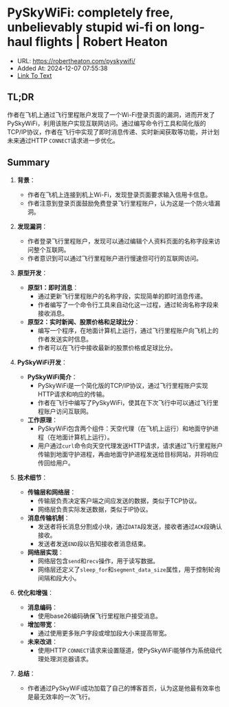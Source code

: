 # PySkyWiFi: completely free, unbelievably stupid wi-fi on long-haul flights | Robert Heaton
- URL: https://robertheaton.com/pyskywifi/
- Added At: 2024-12-07 07:55:38
- [Link To Text](2024-12-07-pyskywifi-completely-free,-unbelievably-stupid-wi-fi-on-long-haul-flights-robert-heaton_raw.md)

## TL;DR
作者在飞机上通过飞行里程账户发现了一个Wi-Fi登录页面的漏洞，进而开发了PySkyWiFi，利用该账户实现互联网访问。通过编写命令行工具和简化版的TCP/IP协议，作者在飞行中实现了即时消息传递、实时新闻获取等功能，并计划未来通过HTTP `CONNECT`请求进一步优化。

## Summary
1. **背景**：
   - 作者在飞机上连接到机上Wi-Fi，发现登录页面要求输入信用卡信息。
   - 作者注意到登录页面鼓励免费登录飞行里程账户，认为这是一个防火墙漏洞。

2. **发现漏洞**：
   - 作者登录飞行里程账户，发现可以通过编辑个人资料页面的名称字段来访问整个互联网。
   - 作者意识到可以通过飞行里程账户进行慢速但可行的互联网访问。

3. **原型开发**：
   - **原型1：即时消息**：
     - 通过更新飞行里程账户的名称字段，实现简单的即时消息传递。
     - 作者编写了一个命令行工具来自动化这一过程，通过轮询名称字段来接收消息。
   - **原型2：实时新闻、股票价格和足球比分**：
     - 编写一个程序，在地面计算机上运行，通过飞行里程账户向飞机上的作者发送实时信息。
     - 作者可以在飞行中接收最新的股票价格或足球比分。

4. **PySkyWiFi开发**：
   - **PySkyWiFi简介**：
     - PySkyWiFi是一个简化版的TCP/IP协议，通过飞行里程账户实现HTTP请求和响应的传输。
     - 作者在飞行中编写了PySkyWiFi，使其在下次飞行中可以通过飞行里程账户访问互联网。
   - **工作原理**：
     - PySkyWiFi包含两个组件：天空代理（在飞机上运行）和地面守护进程（在地面计算机上运行）。
     - 用户通过`curl`命令向天空代理发送HTTP请求，请求通过飞行里程账户传输到地面守护进程，再由地面守护进程发送给目标网站，并将响应传回给用户。

5. **技术细节**：
   - **传输层和网络层**：
     - 传输层负责决定客户端之间应发送的数据，类似于TCP协议。
     - 网络层负责实际发送数据，类似于IP协议。
   - **消息传输机制**：
     - 发送者将长消息分割成小块，通过`DATA`段发送，接收者通过`ACK`段确认接收。
     - 发送者发送`END`段以告知接收者消息结束。
   - **网络层实现**：
     - 网络层包含`send`和`recv`操作，用于读写数据。
     - 网络层还定义了`sleep_for`和`segment_data_size`属性，用于控制轮询间隔和段大小。

6. **优化和增强**：
   - **消息编码**：
     - 使用base26编码确保飞行里程账户接受消息。
   - **增加带宽**：
     - 通过使用更多账户字段或增加段大小来提高带宽。
   - **未来改进**：
     - 使用HTTP `CONNECT`请求来设置隧道，使PySkyWiFi能够作为系统级代理处理浏览器请求。

7. **总结**：
   - 作者通过PySkyWiFi成功加载了自己的博客首页，认为这是他最有效率也是最无效率的一次飞行。
